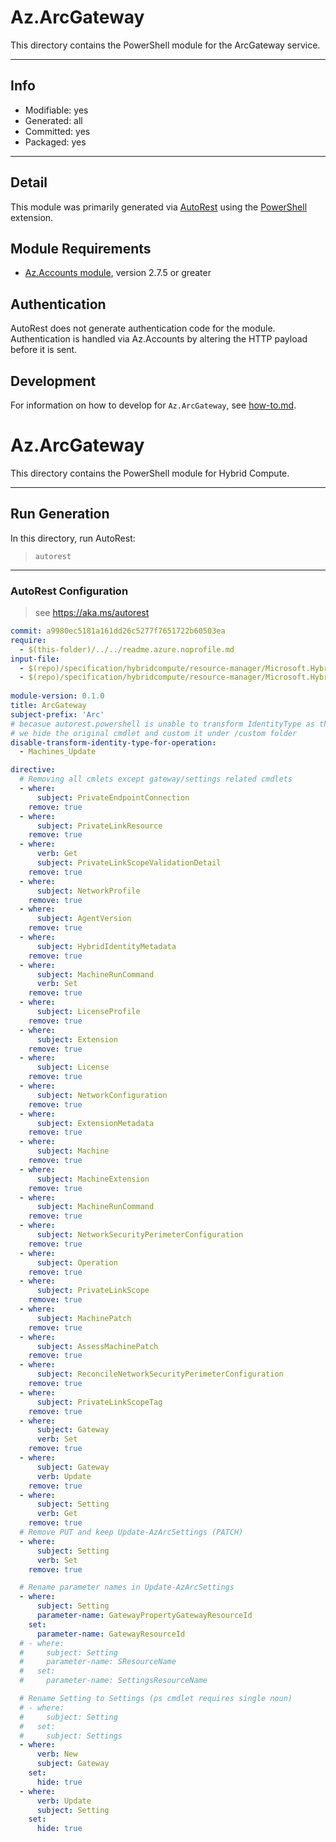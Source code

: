 <!-- region Generated -->
# Az.ArcGateway
This directory contains the PowerShell module for the ArcGateway service.

---
## Info
- Modifiable: yes
- Generated: all
- Committed: yes
- Packaged: yes

---
## Detail
This module was primarily generated via [AutoRest](https://github.com/Azure/autorest) using the [PowerShell](https://github.com/Azure/autorest.powershell) extension.

## Module Requirements
- [Az.Accounts module](https://www.powershellgallery.com/packages/Az.Accounts/), version 2.7.5 or greater

## Authentication
AutoRest does not generate authentication code for the module. Authentication is handled via Az.Accounts by altering the HTTP payload before it is sent.

## Development
For information on how to develop for `Az.ArcGateway`, see [how-to.md](how-to.md).
<!-- endregion -->

 
<!-- region Generated -->
# Az.ArcGateway
This directory contains the PowerShell module for Hybrid Compute.
 
---
## Run Generation
In this directory, run AutoRest:
> `autorest`
 
---
### AutoRest Configuration
> see https://aka.ms/autorest
 
``` yaml
commit: a9980ec5181a161dd26c5277f7651722b60503ea
require:
  - $(this-folder)/../../readme.azure.noprofile.md
input-file:
  - $(repo)/specification/hybridcompute/resource-manager/Microsoft.HybridCompute/preview/2024-07-31-preview/HybridCompute.json
  - $(repo)/specification/hybridcompute/resource-manager/Microsoft.HybridCompute/preview/2024-07-31-preview/privateLinkScopes.json
 
module-version: 0.1.0
title: ArcGateway
subject-prefix: 'Arc'
# becasue autorest.powershell is unable to transform IdentityType as the best practice design if it uses managed identity
# we hide the original cmdlet and custom it under /custom folder
disable-transform-identity-type-for-operation:
  - Machines_Update

directive:
  # Removing all cmlets except gateway/settings related cmdlets
  - where:
      subject: PrivateEndpointConnection
    remove: true
  - where:
      subject: PrivateLinkResource
    remove: true
  - where:
      verb: Get
      subject: PrivateLinkScopeValidationDetail
    remove: true
  - where:
      subject: NetworkProfile
    remove: true
  - where:
      subject: AgentVersion
    remove: true
  - where:
      subject: HybridIdentityMetadata
    remove: true
  - where:
      subject: MachineRunCommand
      verb: Set
    remove: true
  - where:
      subject: LicenseProfile
    remove: true
  - where:
      subject: Extension
    remove: true
  - where:
      subject: License
    remove: true
  - where:
      subject: NetworkConfiguration
    remove: true
  - where:
      subject: ExtensionMetadata
    remove: true
  - where:
      subject: Machine
    remove: true
  - where:
      subject: MachineExtension
    remove: true
  - where:
      subject: MachineRunCommand
    remove: true
  - where:
      subject: NetworkSecurityPerimeterConfiguration
    remove: true
  - where:
      subject: Operation
    remove: true
  - where:
      subject: PrivateLinkScope
    remove: true
  - where:
      subject: MachinePatch
    remove: true
  - where:
      subject: AssessMachinePatch
    remove: true
  - where:
      subject: ReconcileNetworkSecurityPerimeterConfiguration
    remove: true
  - where:
      subject: PrivateLinkScopeTag
    remove: true
  - where:
      subject: Gateway
      verb: Set
    remove: true
  - where:
      subject: Gateway
      verb: Update
    remove: true
  - where:
      subject: Setting
      verb: Get
    remove: true
  # Remove PUT and keep Update-AzArcSettings (PATCH)
  - where:
      subject: Setting
      verb: Set
    remove: true

  # Rename parameter names in Update-AzArcSettings
  - where:
      subject: Setting
      parameter-name: GatewayPropertyGatewayResourceId
    set:
      parameter-name: GatewayResourceId
  # - where:
  #     subject: Setting
  #     parameter-name: SResourceName
  #   set:
  #     parameter-name: SettingsResourceName

  # Rename Setting to Settings (ps cmdlet requires single noun)
  # - where:
  #     subject: Setting
  #   set:
  #     subject: Settings
  - where:
      verb: New
      subject: Gateway
    set:
      hide: true
  - where:
      verb: Update
      subject: Setting
    set:
      hide: true
```
